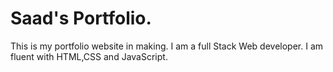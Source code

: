 # Saad's Portfolio.

This is my portfolio website in making.
I am a full Stack Web developer. I am fluent with HTML,CSS and JavaScript.
